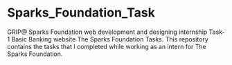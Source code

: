 # Sparks_Foundation_Task
GRIP@ Sparks Foundation web development and designing internship
Task-1 
Basic Banking website The Sparks Foundation Tasks.
This repository contains the 
tasks that I completed while working as an intern for 
The Sparks Foundation. 
